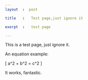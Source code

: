 ```yaml
---
layout	:  post 

title	: 	Test page,just ignore it

exerpt 	: 	test page

---
```


This is a test page, just ignore it.

An equation example:

\[
	 a^2 + b^2 = c^2
\]

It works, fantastic.

